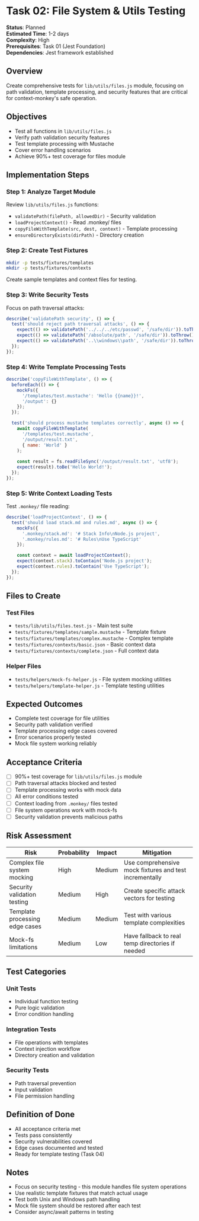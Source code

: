 # Task 02: File System & Utils Testing

**Status**: Planned  
**Estimated Time**: 1-2 days  
**Complexity**: High  
**Prerequisites**: Task 01 (Jest Foundation)  
**Dependencies**: Jest framework established  

## Overview

Create comprehensive tests for `lib/utils/files.js` module, focusing on path validation, template processing, and security features that are critical for context-monkey's safe operation.

## Objectives

- Test all functions in `lib/utils/files.js`
- Verify path validation security features
- Test template processing with Mustache
- Cover error handling scenarios
- Achieve 90%+ test coverage for files module

## Implementation Steps

### Step 1: Analyze Target Module
Review `lib/utils/files.js` functions:
- `validatePath(filePath, allowedDir)` - Security validation
- `loadProjectContext()` - Read .monkey/ files
- `copyFileWithTemplate(src, dest, context)` - Template processing
- `ensureDirectoryExists(dirPath)` - Directory creation

### Step 2: Create Test Fixtures
```bash
mkdir -p tests/fixtures/templates
mkdir -p tests/fixtures/contexts
```

Create sample templates and context files for testing.

### Step 3: Write Security Tests
Focus on path traversal attacks:
```javascript
describe('validatePath security', () => {
  test('should reject path traversal attacks', () => {
    expect(() => validatePath('../../../etc/passwd', '/safe/dir')).toThrow();
    expect(() => validatePath('/absolute/path', '/safe/dir')).toThrow();
    expect(() => validatePath('..\\windows\\path', '/safe/dir')).toThrow();
  });
});
```

### Step 4: Write Template Processing Tests
```javascript
describe('copyFileWithTemplate', () => {
  beforeEach(() => {
    mockFs({
      '/templates/test.mustache': 'Hello {{name}}!',
      '/output': {}
    });
  });

  test('should process mustache templates correctly', async () => {
    await copyFileWithTemplate(
      '/templates/test.mustache',
      '/output/result.txt',
      { name: 'World' }
    );
    
    const result = fs.readFileSync('/output/result.txt', 'utf8');
    expect(result).toBe('Hello World!');
  });
});
```

### Step 5: Write Context Loading Tests
Test `.monkey/` file reading:
```javascript
describe('loadProjectContext', () => {
  test('should load stack.md and rules.md', async () => {
    mockFs({
      '.monkey/stack.md': '# Stack Info\nNode.js project',
      '.monkey/rules.md': '# Rules\nUse TypeScript'
    });

    const context = await loadProjectContext();
    expect(context.stack).toContain('Node.js project');
    expect(context.rules).toContain('Use TypeScript');
  });
});
```

## Files to Create

### Test Files
- `tests/lib/utils/files.test.js` - Main test suite
- `tests/fixtures/templates/sample.mustache` - Template fixture
- `tests/fixtures/templates/complex.mustache` - Complex template
- `tests/fixtures/contexts/basic.json` - Basic context data
- `tests/fixtures/contexts/complete.json` - Full context data

### Helper Files
- `tests/helpers/mock-fs-helper.js` - File system mocking utilities
- `tests/helpers/template-helper.js` - Template testing utilities

## Expected Outcomes

- Complete test coverage for file utilities
- Security path validation verified
- Template processing edge cases covered
- Error scenarios properly tested
- Mock file system working reliably

## Acceptance Criteria

- [ ] 90%+ test coverage for `lib/utils/files.js` module
- [ ] Path traversal attacks blocked and tested
- [ ] Template processing works with mock data
- [ ] All error conditions tested
- [ ] Context loading from `.monkey/` files tested
- [ ] File system operations work with mock-fs
- [ ] Security validation prevents malicious paths

## Risk Assessment

| Risk | Probability | Impact | Mitigation |
|------|-------------|--------|------------|
| Complex file system mocking | High | Medium | Use comprehensive mock fixtures and test incrementally |
| Security validation testing | Medium | High | Create specific attack vectors for testing |
| Template processing edge cases | Medium | Medium | Test with various template complexities |
| Mock-fs limitations | Medium | Low | Have fallback to real temp directories if needed |

## Test Categories

### Unit Tests
- Individual function testing
- Pure logic validation
- Error condition handling

### Integration Tests  
- File operations with templates
- Context injection workflow
- Directory creation and validation

### Security Tests
- Path traversal prevention
- Input validation
- File permission handling

## Definition of Done

- All acceptance criteria met
- Tests pass consistently
- Security vulnerabilities covered
- Edge cases documented and tested
- Ready for template testing (Task 04)

## Notes

- Focus on security testing - this module handles file system operations
- Use realistic template fixtures that match actual usage
- Test both Unix and Windows path handling
- Mock file system should be restored after each test
- Consider async/await patterns in testing